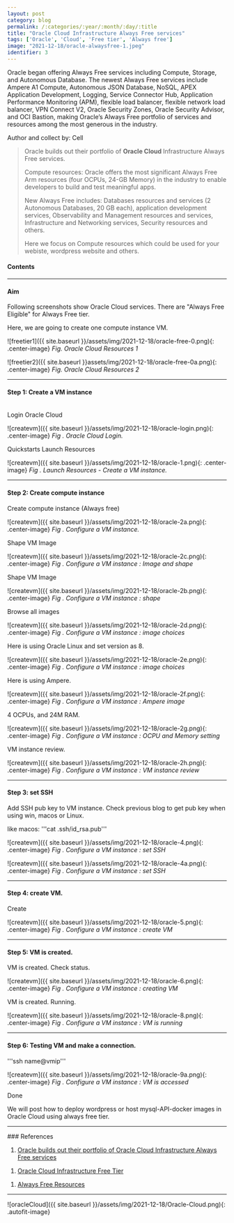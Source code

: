 ```yaml
---
layout: post
category: blog
permalink: /:categories/:year/:month/:day/:title
title: "Oracle Cloud Infrastructure Always Free services"
tags: ['Oracle', 'Cloud', 'Free tier', 'Always free']
image: "2021-12-18/oracle-alwaysfree-1.jpeg"
identifier: 3
---
```

Oracle began offering Always Free services including Compute, Storage, and Autonomous Database. The newest Always Free services include Ampere A1 Compute, Autonomous JSON Database, NoSQL, APEX Application Development, Logging, Service Connector Hub, Application Performance Monitoring (APM), flexible load balancer, flexible network load balancer, VPN Connect V2, Oracle Security Zones, Oracle Security Advisor, and OCI Bastion, making Oracle’s Always Free portfolio of services and resources among the most generous in the industry. 

Author and collect by: Cell

<!--more-->

<blockquote class="tip">
Oracle builds out their portfolio of <strong> Oracle Cloud </strong> Infrastructure Always Free services.  

Compute resources: Oracle offers the most significant Always Free Arm resources (four OCPUs, 24-GB Memory) in the industry to enable developers to build and test meaningful apps.

New Always Free includes: Databases resources and services (2 Autonomous Databases, 20 GB each), application development services, Observability and Management resources and services, Infrastructure and Networking services, Security resources and others.

Here we focus on Compute resources which could be used for your webiste, wordpress website and others.

</blockquote>

<div class="list-of-contents">
  <h4>Contents</h4>
  <ul></ul>
</div>


<hr class="with-margin">
<h4 class="header" id="quantization">Aim</h4>
Following screenshots show Oracle Cloud services. There are "Always Free Eligible" for Always Free tier.

Here, we are going to create one compute instance VM.

![freetier1]({{ site.baseurl }}/assets/img/2021-12-18/oracle-free-0.png){: .center-image}
<em class="figure">Fig. Oracle Cloud Resources 1</em>
<br>

![freetier2]({{ site.baseurl }}assets/img/2021-12-18/oracle-free-0a.png){: .center-image}
<em class="figure">Fig. Oracle Cloud Resources 2</em>
<br>


<hr class="with-margin">
<h4 class="header" id="quantization">Step 1: Create a VM instance</h4>

<br>
Login Oracle Cloud
<br>

![createvm]({{ site.baseurl }}/assets/img/2021-12-18/oracle-login.png){: .center-image}
<em class="figure">Fig . Oracle Cloud Login.</em>
<br>

Quickstarts Launch Resources
<br>

![createvm]({{ site.baseurl }}/assets/img/2021-12-18/oracle-1.png){: .center-image}
<em class="figure">Fig . Launch Resources -  Create a VM instance.</em>
<br>


<hr class="with-margin">
<h4 class="header" id="quantization">Step 2: Create compute instance </h4>

Create compute instance (Always free)
<br>

![createvm]({{ site.baseurl }}/assets/img/2021-12-18/oracle-2a.png){: .center-image}
<em class="figure">Fig . Configure a VM instance.</em>
<br>


Shape VM Image
<br>

![createvm]({{ site.baseurl }}/assets/img/2021-12-18/oracle-2c.png){: .center-image}
<em class="figure">Fig . Configure a VM instance : Image and shape</em>
<br>



Shape VM Image
<br>

![createvm]({{ site.baseurl }}/assets/img/2021-12-18/oracle-2b.png){: .center-image}
<em class="figure">Fig . Configure a VM instance : shape</em>
<br>

Browse all images
<br>

![createvm]({{ site.baseurl }}/assets/img/2021-12-18/oracle-2d.png){: .center-image}
<em class="figure">Fig . Configure a VM instance : image choices</em>
<br>



Here is using Oracle Linux and set version as 8.
<br>

![createvm]({{ site.baseurl }}/assets/img/2021-12-18/oracle-2e.png){: .center-image}
<em class="figure">Fig . Configure a VM instance : image choices</em>
<br>


Here is using Ampere.
<br>

![createvm]({{ site.baseurl }}/assets/img/2021-12-18/oracle-2f.png){: .center-image}
<em class="figure">Fig . Configure a VM instance : Ampere image</em>
<br>


4 OCPUs, and 24M RAM.
<br>

![createvm]({{ site.baseurl }}/assets/img/2021-12-18/oracle-2g.png){: .center-image}
<em class="figure">Fig . Configure a VM instance : OCPU and Memory setting</em>
<br>


VM instance review.
<br>

![createvm]({{ site.baseurl }}/assets/img/2021-12-18/oracle-2h.png){: .center-image}
<em class="figure">Fig . Configure a VM instance : VM instance review</em>
<br>

<hr class="with-margin">
<h4 class="header" id="quantization">Step 3: set SSH</h4>

Add SSH pub key to VM instance. Check previous blog to get pub key when using win, macos or Linux.

like macos:  '''cat .ssh/id_rsa.pub'''


![createvm]({{ site.baseurl }}/assets/img/2021-12-18/oracle-4.png){: .center-image}
<em class="figure">Fig . Configure a VM instance : set SSH</em>
<br>


![createvm]({{ site.baseurl }}/assets/img/2021-12-18/oracle-4a.png){: .center-image}
<em class="figure">Fig . Configure a VM instance : set SSH</em>
<br>

<hr class="with-margin">
<h4 class="header" id="quantization">Step 4: create VM.</h4>

Create
<br>

![createvm]({{ site.baseurl }}/assets/img/2021-12-18/oracle-5.png){: .center-image}
<em class="figure">Fig . Configure a VM instance : create VM</em>
<br>


<hr class="with-margin">
<h4 class="header" id="quantization">Step 5: VM is created.</h4>

VM is created. Check status.
<br>

![createvm]({{ site.baseurl }}/assets/img/2021-12-18/oracle-6.png){: .center-image}
<em class="figure">Fig . Configure a VM instance : creating VM</em>
<br>

VM is created. Running.
<br>

![createvm]({{ site.baseurl }}/assets/img/2021-12-18/oracle-8.png){: .center-image}
<em class="figure">Fig . Configure a VM instance : VM is running</em>
<br>



<hr class="with-margin">
<h4 class="header" id="quantization">Step 6: Testing VM and make a connection.</h4>

'''ssh name@vmip'''
<br>

![createvm]({{ site.baseurl }}/assets/img/2021-12-18/oracle-9a.png){: .center-image}
<em class="figure">Fig . Configure a VM instance : VM is accessed</em>
<br>

Done
<br>


We will post how to deploy wordpress or host mysql-API-docker images in Oracle Cloud using always free tier.
<br>

<hr class="with-margin">
### References

<ol>
  <li><a href="https://blogs.oracle.com/cloud-infrastructure/post/oracle-builds-out-their-portfolio-of-oracle-cloud-infrastructure-always-free-services">Oracle builds out their portfolio of Oracle Cloud Infrastructure Always Free services</a></li>
</ol>

<ol>
  <li><a href="https://docs.oracle.com/en-us/iaas/Content/FreeTier/freetier.htm">Oracle Cloud Infrastructure Free Tier</a></li>
</ol>

<ol>
  <li><a href="https://docs.oracle.com/en-us/iaas/Content/FreeTier/freetier_topic-Always_Free_Resources.htm">Always Free Resources</a></li>
</ol>

<hr class="with-margin">

![oracleCloud]({{ site.baseurl }}/assets/img/2021-12-18/Oracle-Cloud.png){: .autofit-image}
<br>